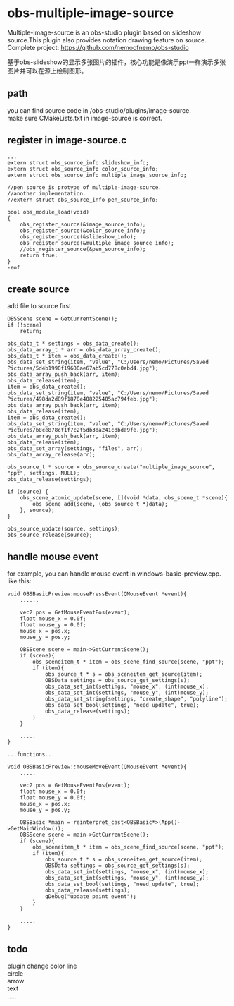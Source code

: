 # obs-multiple-image-source
Multiple-image-source is an obs-studio plugin based on slideshow source.This plugin also provides notation drawing feature on source.  
Complete project: https://github.com/nemoofnemo/obs-studio

基于obs-slideshow的显示多张图片的插件，核心功能是像演示ppt一样演示多张图片并可以在源上绘制图形。
 
## path
you can find source code in /obs-studio/plugins/image-source.  
make sure CMakeLists.txt in image-source is correct.

## register in image-source.c
	... 
	extern struct obs_source_info slideshow_info;
	extern struct obs_source_info color_source_info;
	extern struct obs_source_info multiple_image_source_info;
	
	//pen source is protype of multiple-image-source.
	//another implementation.
	//extern struct obs_source_info pen_source_info;
	
	bool obs_module_load(void)
	{
		obs_register_source(&image_source_info);
		obs_register_source(&color_source_info);
		obs_register_source(&slideshow_info);
		obs_register_source(&multiple_image_source_info);
		//obs_register_source(&pen_source_info);
		return true;
	}
	-eof

## create source
add file to source first.

    OBSScene scene = GetCurrentScene();
    if (!scene)
        return;

    obs_data_t * settings = obs_data_create();
	obs_data_array_t * arr = obs_data_array_create();
	obs_data_t * item = obs_data_create();
	obs_data_set_string(item, "value", "C:/Users/nemo/Pictures/Saved Pictures/5d4b1990f19600ae67ab5cd778c0ebd4.jpg");
	obs_data_array_push_back(arr, item);
	obs_data_release(item);
	item = obs_data_create();
	obs_data_set_string(item, "value", "C:/Users/nemo/Pictures/Saved Pictures/498da2d89f1878e408225405ac794feb.jpg");
	obs_data_array_push_back(arr, item);
	obs_data_release(item);
	item = obs_data_create();
	obs_data_set_string(item, "value", "C:/Users/nemo/Pictures/Saved Pictures/b8ce878cf1f7c2f5db3da241cdbda9fe.jpg");
	obs_data_array_push_back(arr, item);
	obs_data_release(item);
	obs_data_set_array(settings, "files", arr);
	obs_data_array_release(arr);

	obs_source_t * source = obs_source_create("multiple_image_source", "ppt", settings, NULL);
	obs_data_release(settings);

	if (source) {
		obs_scene_atomic_update(scene, [](void *data, obs_scene_t *scene){
			obs_scene_add(scene, (obs_source_t *)data);
		}, source);
	}

	obs_source_update(source, settings);
    obs_source_release(source);

## handle mouse event
for example, you can handle mouse event in windows-basic-preview.cpp.  
like this:

    void OBSBasicPreview:mousePressEvent(QMouseEvent *event){
		......
		
		vec2 pos = GetMouseEventPos(event);
		float mouse_x = 0.0f;
		float mouse_y = 0.0f;
		mouse_x = pos.x;
		mouse_y = pos.y;

		OBSScene scene = main->GetCurrentScene();
		if (scene){
			obs_sceneitem_t * item = obs_scene_find_source(scene, "ppt");
			if (item){
				obs_source_t * s = obs_sceneitem_get_source(item);
				OBSData settings = obs_source_get_settings(s);
				obs_data_set_int(settings, "mouse_x", (int)mouse_x);
				obs_data_set_int(settings, "mouse_y", (int)mouse_y);
				obs_data_set_string(settings, "create_shape", "polyline");
				obs_data_set_bool(settings, "need_update", true);
				obs_data_release(settings);
			}
		}
		
		.....
	}
	
	...functions...
	
	void OBSBasicPreview::mouseMoveEvent(QMouseEvent *event){
	    .....
		
		vec2 pos = GetMouseEventPos(event);
		float mouse_x = 0.0f;
		float mouse_y = 0.0f;
		mouse_x = pos.x;
		mouse_y = pos.y;

		OBSBasic *main = reinterpret_cast<OBSBasic*>(App()->GetMainWindow());
		OBSScene scene = main->GetCurrentScene();
		if (scene){
			obs_sceneitem_t * item = obs_scene_find_source(scene, "ppt");
			if (item){
				obs_source_t * s = obs_sceneitem_get_source(item);
				OBSData settings = obs_source_get_settings(s);
				obs_data_set_int(settings, "mouse_x", (int)mouse_x);
				obs_data_set_int(settings, "mouse_y", (int)mouse_y);
				obs_data_set_bool(settings, "need_update", true);
				obs_data_release(settings);
				qDebug("update paint event");
			}
		}
		
		.....
	}
	

## todo
  plugin
  change color
  line  
  circle  
  arrow  
  text  
  .....  
  
